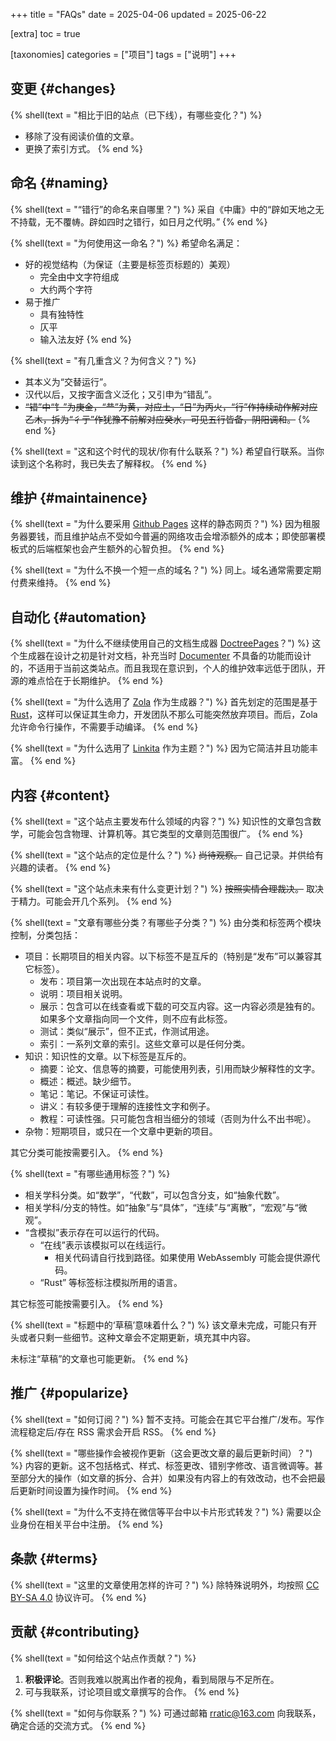 +++
title = "FAQs"
date = 2025-04-06
updated = 2025-06-22

[extra]
toc = true

[taxonomies]
categories = ["项目"]
tags = ["说明"]
+++

## 变更 {#changes}
{% shell(text = "相比于旧的站点（已下线），有哪些变化？") %}
- 移除了没有阅读价值的文章。
- 更换了索引方式。
{% end %}

## 命名 {#naming}
{% shell(text = "“错行”的命名来自哪里？") %}
采自《中庸》中的“辟如天地之无不持载，无不覆帱。辟如四时之错行，如日月之代明。”
{% end %}

{% shell(text = "为何使用这一命名？") %}
希望命名满足：
- 好的视觉结构（为保证（主要是标签页标题的）美观）
	- 完全由中文字符组成
	- 大约两个字符
- 易于推广
	- 具有独特性
	- 仄平
	- 输入法友好
{% end %}

{% shell(text = "有几重含义？为何含义？") %}
- 其本义为“交替运行”。
- 汉代以后，又按字面含义泛化；又引申为“错乱”。
- ~~“错”中“钅”为庚金，“龷”为黄，对应土，“日”为丙火，“行”作持续动作解对应乙木，拆为“彳亍”作犹豫不前解对应癸水，可见五行皆备，阴阳调和。~~
{% end %}

{% shell(text = "这和这个时代的现状/你有什么联系？") %}
希望自行联系。当你读到这个名称时，我已失去了解释权。
{% end %}

## 维护 {#maintainence}
{% shell(text = "为什么要采用 [Github Pages](https://docs.github.com/en/pages) 这样的静态网页？") %}
因为租服务器要钱，而且维护站点不受如今普遍的网络攻击会增添额外的成本；即使部署模板式的后端框架也会产生额外的心智负担。
{% end %}

{% shell(text = "为什么不换一个短一点的域名？") %}
同上。域名通常需要定期付费来维持。
{% end %}

## 自动化 {#automation}
{% shell(text = "为什么不继续使用自己的文档生成器 [DoctreePages](https://github.com/JuliaRoadmap/DoctreePages.jl)？") %}
这个生成器在设计之初是针对文档，补充当时 [Documenter](https://github.com/JuliaDocs/Documenter.jl) 不具备的功能而设计的，不适用于当前这类站点。而且我现在意识到，个人的维护效率远低于团队，开源的难点恰在于长期维护。
{% end %}

{% shell(text = "为什么选用了 [Zola](https://www.getzola.org/) 作为生成器？") %}
首先划定的范围是基于 [Rust](https://github.com/rust-lang)，这样可以保证其生命力，开发团队不那么可能突然放弃项目。而后，Zola 允许命令行操作，不需要手动编译。
{% end %}

{% shell(text = "为什么选用了 [Linkita](https://www.getzola.org/themes/linkita/) 作为主题？") %}
因为它简洁并且功能丰富。
{% end %}

## 内容 {#content}
{% shell(text = "这个站点主要发布什么领域的内容？") %}
知识性的文章包含数学，可能会包含物理、计算机等。其它类型的文章则范围很广。
{% end %}

{% shell(text = "这个站点的定位是什么？") %}
~~尚待观察。~~
自己记录。并供给有兴趣的读者。
{% end %}

{% shell(text = "这个站点未来有什么变更计划？") %}
~~按照实情合理裁决。~~
取决于精力。可能会开几个系列。
{% end %}

{% shell(text = "文章有哪些分类？有哪些子分类？") %}
由分类和标签两个模块控制，分类包括：
* 项目：长期项目的相关内容。以下标签不是互斥的（特别是“发布”可以兼容其它标签）。
	* 发布：项目第一次出现在本站点时的文章。
	* 说明：项目相关说明。
	* 展示：包含可以在线查看或下载的可交互内容。这一内容必须是独有的。如果多个文章指向同一个文件，则不应有此标签。
	* 测试：类似“展示”，但不正式，作测试用途。
	* 索引：一系列文章的索引。这些文章可以是任何分类。
* 知识：知识性的文章。以下标签是互斥的。
	* 摘要：论文、信息等的摘要，可能使用列表，引用而缺少解释性的文字。
	* 概述：概述。缺少细节。
	* 笔记：笔记。不保证可读性。
	* 讲义：有较多便于理解的连接性文字和例子。
	* 教程：可读性强。只可能包含相当细分的领域（否则为什么不出书呢）。
* 杂物：短期项目，或只在一个文章中更新的项目。

其它分类可能按需要引入。
{% end %}

{% shell(text = "有哪些通用标签？") %}
* 相关学科分类。如“数学”，“代数”，可以包含分支，如“抽象代数”。
* 相关学科/分支的特性。如“抽象”与“具体”，“连续”与“离散”，“宏观”与“微观”。
* “含模拟”表示存在可以运行的代码。
  - “在线”表示该模拟可以在线运行。
	- 相关代码请自行找到路径。如果使用 WebAssembly 可能会提供源代码。
  - “Rust” 等标签标注模拟所用的语言。

其它标签可能按需要引入。
{% end %}

{% shell(text = "标题中的‘草稿’意味着什么？") %}
该文章未完成，可能只有开头或者只剩一些细节。这种文章会不定期更新，填充其中内容。

未标注“草稿”的文章也可能更新。
{% end %}

## 推广 {#popularize}
{% shell(text = "如何订阅？") %}
暂不支持。可能会在其它平台推广/发布。写作流程稳定后/存在 RSS 需求会开启 RSS。
{% end %}

{% shell(text = "哪些操作会被视作更新（这会更改文章的最后更新时间）？") %}
内容的更新。这不包括格式、样式、标签更改、错别字修改、语言微调等。甚至部分大的操作（如文章的拆分、合并）如果没有内容上的有效改动，也不会把最后更新时间设置为操作时间。
{% end %}

{% shell(text = "为什么不支持在微信等平台中以卡片形式转发？") %}
需要以企业身份在相关平台中注册。
{% end %}

## 条款 {#terms}
{% shell(text = "这里的文章使用怎样的许可？") %}
除特殊说明外，均按照 [CC BY-SA 4.0](https://creativecommons.org/licenses/by-sa/4.0/legalcode) 协议许可。
{% end %}

## 贡献 {#contributing}
{% shell(text = "如何给这个站点作贡献？") %}
1. **积极评论**。否则我难以脱离出作者的视角，看到局限与不足所在。
2. 可与我联系，讨论项目或文章撰写的合作。
{% end %}

{% shell(text = "如何与你联系？") %}
可通过邮箱 <rratic@163.com> 向我联系，确定合适的交流方式。
{% end %}
